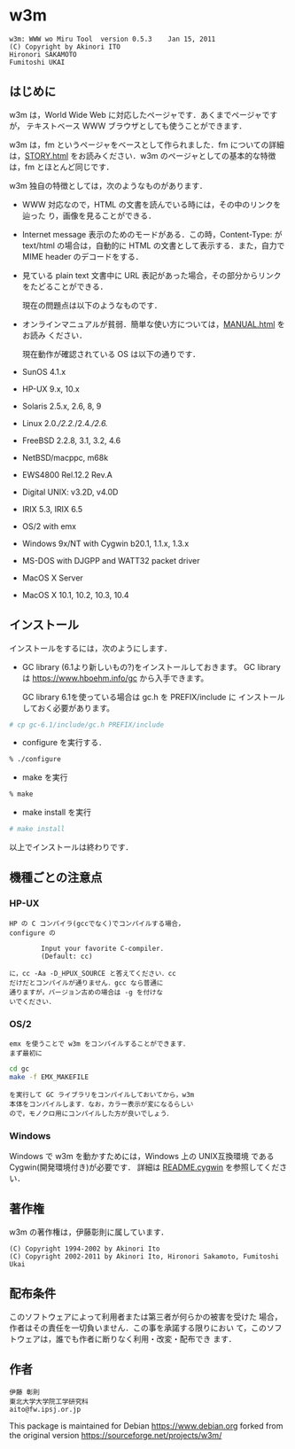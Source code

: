 # w3m

```
w3m: WWW wo Miru Tool  version 0.5.3	Jan 15, 2011
(C) Copyright by Akinori ITO
Hironori SAKAMOTO
Fumitoshi UKAI
```

## はじめに

  w3m は，World Wide Web に対応したページャです．あくまでページャですが，
テキストベース WWW ブラウザとしても使うことができます．

  w3m は，fm というページャをベースとして作られました．fm についての詳細
は，[STORY.html](./STORY) をお読みください．w3m のページャとしての基本的な特徴は，fm
とほとんど同じです．

  w3m 独自の特徴としては，次のようなものがあります．

- WWW 対応なので，HTML の文書を読んでいる時には，その中のリンクを辿った
  り，画像を見ることができる．
- Internet message 表示のためのモードがある．この時，Content-Type: が
  text/html の場合は，自動的に HTML の文書として表示する．また，自力で
  MIME header のデコードをする．
- 見ている plain text 文書中に URL 表記があった場合，その部分からリンク
  をたどることができる．

  現在の問題点は以下のようなものです．

- オンラインマニュアルが貧弱．簡単な使い方については，[MANUAL.html](./MANUAL) をお読み
    ください．

  現在動作が確認されている OS は以下の通りです．

- SunOS 4.1.x
- HP-UX 9.x, 10.x
- Solaris 2.5.x, 2.6, 8, 9
- Linux 2.0.*/2.2.*/2.4.*/2.6.*
- FreeBSD 2.2.8, 3.1, 3.2, 4.6
- NetBSD/macppc, m68k
- EWS4800 Rel.12.2 Rev.A
- Digital UNIX: v3.2D, v4.0D
- IRIX 5.3, IRIX 6.5
- OS/2 with emx
- Windows 9x/NT with Cygwin b20.1, 1.1.x, 1.3.x
- MS-DOS with DJGPP and WATT32 packet driver
- MacOS X Server
- MacOS X 10.1, 10.2, 10.3, 10.4

## インストール

インストールをするには，次のようにします．

- GC library (6.1より新しいもの?)をインストールしておきます。
  GC library は https://www.hboehm.info/gc から入手できます。

    GC library 6.1を使っている場合は gc.h を PREFIX/include に
    インストールしておく必要があります。

```sh
# cp gc-6.1/include/gc.h PREFIX/include
```

- configure を実行する．

```sh
% ./configure
```

- make を実行

```sh
% make
```

- make install を実行

```sh
# make install
```

以上でインストールは終わりです．

## 機種ごとの注意点

### HP-UX
	HP の C コンパイラ(gccでなく)でコンパイルする場合，
	configure の

```
		Input your favorite C-compiler.
		(Default: cc)
```

	に，cc -Aa -D_HPUX_SOURCE と答えてください．cc
	だけだとコンパイルが通りません．gcc なら普通に
	通りますが，バージョン古めの場合は -g を付けな
	いでください．

### OS/2
	emx を使うことで w3m をコンパイルすることができます．
	まず最初に

```sh
cd gc
make -f EMX_MAKEFILE
```

	を実行して GC ライブラリをコンパイルしておいてから，w3m
	本体をコンパイルします．なお，カラー表示が変になるらしい
	ので，モノクロ用にコンパイルした方が良いでしょう．

### Windows

Windows で w3m を動かすためには，Windows 上の UNIX互換環境
である Cygwin(開発環境付き)が必要です．
詳細は [README.cygwin](./README.cygwin) を参照してください．

## 著作権

w3m の著作権は，伊藤彰則に属しています．

```
(C) Copyright 1994-2002 by Akinori Ito
(C) Copyright 2002-2011 by Akinori Ito, Hironori Sakamoto, Fumitoshi Ukai
```

## 配布条件

このソフトウェアによって利用者または第三者が何らかの被害を受けた
場合，作者はその責任を一切負いません．この事を承諾する限りにおい
て，このソフトウェアは，誰でも作者に断りなく利用・改変・配布でき
ます．

## 作者

```
伊藤 彰則
東北大学大学院工学研究科
aito@fw.ipsj.or.jp
```

This package is maintained for Debian https://www.debian.org
forked from the original version https://sourceforge.net/projects/w3m/
